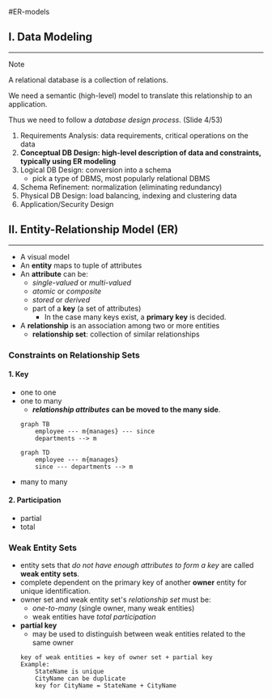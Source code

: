 #ER-models 

## I. Data Modeling
---
> [!note]
> A relational database is a collection of relations.

We need a semantic (high-level) model to translate this relationship to an application.

Thus we need to follow a *database design process*. (Slide 4/53)

1. Requirements Analysis: data requirements, critical operations on the data
2. **Conceptual DB Design: high-level description of data and constraints, typically using ER modeling**
3. Logical DB Design: conversion into a schema
	- pick a type of DBMS, most popularly relational DBMS
4. Schema Refinement: normalization (eliminating redundancy)
5. Physical DB Design: load balancing, indexing and clustering data
6. Application/Security Design

## II. Entity-Relationship Model (ER)
---
- A visual model
- An **entity** maps to tuple of attributes
- An **attribute** can be:
	- *single-valued* or *multi-valued*
	- *atomic* or *composite*
	- *stored* or *derived*
	- part of a **key** (a set of attributes)
		- In the case many keys exist, a **primary key** is decided.
- A **relationship** is an association among two or more entities
	- **relationship set**: collection of similar relationships

### Constraints on  Relationship Sets
#### 1. Key
- one to one
- one to many
	- ***relationship attributes*** **can be moved to the many side**.
	```mermaid
	graph TB
		employee --- m{manages} --- since
		departments --> m
    ```
	```mermaid
	graph TD
		employee --- m{manages}
		since --- departments --> m
    ```
- many to many

#### 2. Participation
- partial
- total

### Weak Entity Sets
- entity sets that *do not have enough attributes to form a key* are called **weak entity sets**.
- complete dependent on the primary key of another **owner** entity for unique identification.
- owner set and weak entity set's *relationship set* must be:
	- *one-to-many* (single owner, many weak entities)
	- weak entities have *total participation*
- **partial key**
	- may be used to distinguish between weak entities related to the same owner
	```
	key of weak entities = key of owner set + partial key
	Example:
		StateName is unique
		CityName can be duplicate
		key for CityName = StateName + CityName
	```

 
